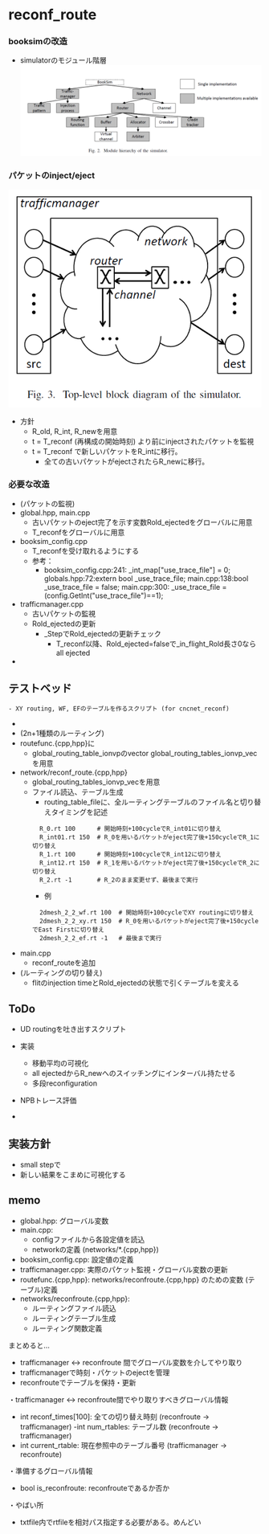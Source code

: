 # reconf_route

### booksimの改造
- simulatorのモジュール階層
![hierarchy](./docs/booksim_hierarchy.png)
### パケットのinject/eject
![blockdiagram](./docs/booksim_blockdiagram.png)
- 方針
  - R_old, R_int, R_newを用意
  - t = T_reconf (再構成の開始時刻) より前にinjectされたパケットを監視
  - t = T_reconf で新しいパケットをR_intに移行。
    - 全ての古いパケットがejectされたらR_newに移行。

### 必要な改造
  - (パケットの監視)
  - global.hpp, main.cpp
    - 古いパケットのeject完了を示す変数Rold_ejectedをグローバルに用意
    - T_reconfをグローバルに用意
  - booksim_config.cpp
    - T_reconfを受け取れるようにする
    - 参考：
      - booksim_config.cpp:241:  _int_map["use_trace_file"] = 0;
        globals.hpp:72:extern bool _use_trace_file;
        main.cpp:138:bool _use_trace_file = false;
        main.cpp:300:  _use_trace_file = (config.GetInt("use_trace_file")==1);
  - trafficmanager.cpp
    - 古いパケットの監視
    - Rold_ejectedの更新
      - _StepでRold_ejectedの更新チェック
        - T_reconf以降、Rold_ejected=falseで_in_flight_Rold長さ0ならall ejected
  -
## テストベッド
    - XY routing, WF, EFのテーブルを作るスクリプト (for cncnet_reconf)
  - 
  - (2n+1種類のルーティング)
  - routefunc.{cpp,hpp}に
    - global_routing_table_ionvpのvector global_routing_tables_ionvp_vec を用意
  - network/reconf_route.{cpp,hpp}
    - global_routing_tables_ionvp_vecを用意
    - ファイル読込、テーブル生成
      - routing_table_fileに、全ルーティングテーブルのファイル名と切り替えタイミングを記述
      ```
        R_0.rt 100      # 開始時刻+100cycleでR_int01に切り替え
        R_int01.rt 150  # R_0を用いるパケットがeject完了後+150cycleでR_1に切り替え
        R_1.rt 100      # 開始時刻+100cycleでR_int12に切り替え
        R_int12.rt 150  # R_1を用いるパケットがeject完了後+150cycleでR_2に切り替え
        R_2.rt -1       # R_2のまま変更せず、最後まで実行 
      ```
      - 例
      ```
        2dmesh_2_2_wf.rt 100  # 開始時刻+100cycleでXY routingに切り替え
        2dmesh_2_2_xy.rt 150  # R_0を用いるパケットがeject完了後+150cycleでEast Firstに切り替え
        2dmesh_2_2_ef.rt -1   # 最後まで実行
      ```
  - main.cpp
    - reconf_routeを追加
  - (ルーティングの切り替え)
    - flitのinjection timeとRold_ejectedの状態で引くテーブルを変える

## ToDo
  - UD routingを吐き出すスクリプト
  - 実装
    - 移動平均の可視化
    - all ejectedからR_newへのスイッチングにインターバル持たせる
    - 多段reconfiguration
  - NPBトレース評価

- 
## 実装方針
  - small stepで
  - 新しい結果をこまめに可視化する

## memo
- global.hpp: グローバル変数
- main.cpp:
  - configファイルから各設定値を読込
  - networkの定義 (networks/*.{cpp,hpp})
- booksim_config.cpp: 設定値の定義
- trafficmanager.cpp: 実際のパケット監視・グローバル変数の更新
- routefunc.{cpp,hpp}: networks/reconfroute.{cpp,hpp} のための変数 (テーブル)定義
- networks/reconfroute.{cpp,hpp}: 
  - ルーティングファイル読込
  - ルーティングテーブル生成
  - ルーティング関数定義

まとめると…
- trafficmanager <-> reconfroute 間でグローバル変数を介してやり取り
- trafficmanagerで時刻・パケットのejectを管理
- reconfrouteでテーブルを保持・更新

・trafficmanager <-> reconfroute間でやり取りすべきグローバル情報
- int reconf_times[100]: 全ての切り替え時刻 (reconfroute -> trafficmanager)
-int num_rtables:  テーブル数 (reconfroute -> trafficmanager)
- int current_rtable: 現在参照中のテーブル番号 (trafficmanager -> reconfroute)

・準備するグローバル情報
- bool is_reconfroute: reconfrouteであるか否か

・やばい所
- txtfile内でrtfileを相対パス指定する必要がある。めんどい

